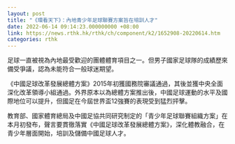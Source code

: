 ```yaml
---
layout: post
title: "《環看天下》：內地青少年足球聯賽方案旨在培訓人才"
date: 2022-06-14 09:14:23.000000000 +08:00
link: https://news.rthk.hk/rthk/ch/component/k2/1652908-20220614.htm
categories: rthk
---
```


足球一直被視為內地最受歡迎的團體體育項目之一。但男子國家足球隊的成績歷來備受爭議，認為未能符合一般球迷期望。

《中國足球改革發展總體方案》2015年初獲國務院審議通過，其後並獲中央全面深化改革領導小組通過。外界原本以為總體方案推出後，中國足球運動的水平及國際地位可以提升，但國足在今屆世界盃12強賽的表現受到猛烈抨擊。

教育部、國家體育總局及中國足協共同研究制定的「青少年足球聯賽組織方案」在本月初發布，聲言要貫徹落實《中國足球改革發展總體方案》，深化體教融合，在青少年層面開始，培訓及儲備中國足球人才。
